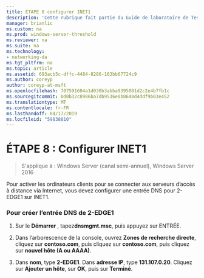```yaml
---
title: ÉTAPE 8 configurer INET1
description: 'Cette rubrique fait partie du Guide de laboratoire de Test : illustrer un déploiement Multisite DirectAccess pour Windows Server 2016'
manager: brianlic
ms.custom: na
ms.prod: windows-server-threshold
ms.reviewer: na
ms.suite: na
ms.technology:
- networking-da
ms.tgt_pltfrm: na
ms.topic: article
ms.assetid: 693acb5c-dffc-4484-8286-163bb67724c9
ms.author: coreyp
author: coreyp-at-msft
ms.openlocfilehash: 707591604a1d030b3abba9395081d2c2e4b7fb1c
ms.sourcegitcommit: 0d0b32c8986ba7db9536e0b8648d4ddf9b03e452
ms.translationtype: MT
ms.contentlocale: fr-FR
ms.lasthandoff: 04/17/2019
ms.locfileid: "59838810"
---
```

# <a name="step-8-configure-inet1"></a>ÉTAPE 8 : Configurer INET1

>S'applique à : Windows Server (canal semi-annuel), Windows Server 2016

Pour activer les ordinateurs clients pour se connecter aux serveurs d’accès à distance via Internet, vous devez configurer une entrée DNS pour 2-EDGE1 sur INET1.  
  
### <a name="to-create-the-2-edge1-dns-entry"></a>Pour créer l’entrée DNS de 2-EDGE1  
  
1.  Sur le **Démarrer** , tapez**dnsmgmt.msc**, puis appuyez sur ENTRÉE.  
  
2.  Dans l’arborescence de la console, ouvrez **Zones de recherche directe**, cliquez sur **contoso.com**, puis cliquez sur **contoso.com**, puis cliquez sur **nouvel hôte (A ou AAAA)**.  
  
3.  Dans **nom**, type **2-EDGE1**. Dans **adresse IP**, type **131.107.0.20**. Cliquez sur **Ajouter un hôte**, sur **OK**, puis sur **Terminé**.  
  


